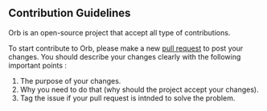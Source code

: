 ## Contribution Guidelines
Orb is an open-source project that accept all type of contributions.

To start contribute to Orb, please make a new [pull request](https://github.com/ezralazuardy/orb/pulls) to post your changes. You should describe your changes clearly with the following important points :

1. The purpose of your changes.
2. Why you need to do that (why should the project accept your changes).
3. Tag the issue if your pull request is intnded to solve the problem.
